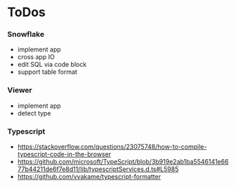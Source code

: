 # ToDos

### Snowflake

- implement app
- cross app IO
- edit SQL via code block
- support table format

### Viewer

- implement app
- detect type

### Typescript

- https://stackoverflow.com/questions/23075748/how-to-compile-typescript-code-in-the-browser
- https://github.com/microsoft/TypeScript/blob/3b919e2ab1ba5546141e6677b44211de6f7e8d11/lib/typescriptServices.d.ts#L5985
- https://github.com/vvakame/typescript-formatter
